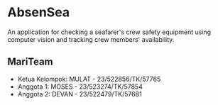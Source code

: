 # AbsenSea
An application for checking a seafarer's crew safety equipment using computer vision and tracking crew members' availability.

## MariTeam
- Ketua Kelompok: MULAT - 23/522856/TK/57765
- Anggota 1: MOSES - 23/523274/TK/57854
- Anggota 2: DEVAN - 23/522479/TK/57681
